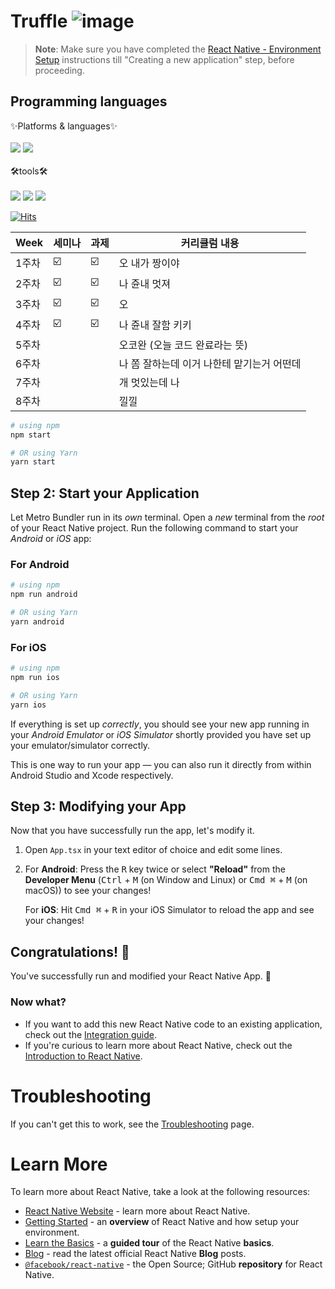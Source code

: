 # Truffle ![image](https://github.com/Youth-Project/Truffle/assets/97874131/0789ea77-1144-4f72-bcb2-9a9445698125)


>**Note**: Make sure you have completed the [React Native - Environment Setup](https://reactnative.dev/docs/environment-setup) instructions till "Creating a new application" step, before proceeding.

## Programming languages
<div>
   ✨Platforms & languages✨
   <br/>
   <br/>
<img src="https://img.shields.io/badge/JS-F7DF1E?style=for-the-badge&logo=Javascript&logoColor=white">
<img src="https://img.shields.io/badge/Firebase-FFCA28?style=for-the-badge&logo=Firebase&logoColor=white">
</div>
<div>
   <br/>
   🛠️tools🛠️
   <br/>
   <br/>
<img src="https://img.shields.io/badge/VScode-007ACC?style=for-the-badge&logo=VisualStudioCode&logoColor=white">
<img src="https://img.shields.io/badge/RN-61DAFB?style=for-the-badge&logo=React&logoColor=white">
<img src="https://img.shields.io/badge/Github-181717?style=for-the-badge&logo=github&logoColor=white">
</div>

[![Hits](https://hits.seeyoufarm.com/api/count/incr/badge.svg?url=https%3A%2F%2Fgithub.com%2FYouth-Project%2FTruffle%2Fblob%2Fmain%2FREADME.md&count_bg=%234A18B2&title_bg=%23555555&icon=deno.svg&icon_color=%23E7E7E7&title=%EB%82%B4%EA%BA%BC+%EB%B3%B4%EB%9F%AC+%EC%98%A8%EC%82%AC%EB%9E%8C%E3%85%8B%E3%85%8B&edge_flat=false)](https://hits.seeyoufarm.com)


| Week | 세미나 | 과제 |커리큘럼 내용 |
| ------ | -- | -- |----------- |
| 1주차 | ☑️ | ☑️ | 오 내가 짱이야 |
| 2주차 | ☑️ | ☑️ | 나 쥰내 멋져 |
| 3주차 | ☑️ | ☑️ | 오 |
| 4주차 | ☑️ | ☑️ | 나 쥰내 잘함 키키 |
| 5주차 |  |  | 오코완 (오늘 코드 완료라는 뜻) |
| 6주차 |  |  | 나 쫌 잘하는데 이거 나한테 맡기는거 어떤데  |
| 7주차 |  |  | 개 멋있는데 나  |
| 8주차 |  |  | 낄낄 |

```bash
# using npm
npm start

# OR using Yarn
yarn start
```

## Step 2: Start your Application

Let Metro Bundler run in its _own_ terminal. Open a _new_ terminal from the _root_ of your React Native project. Run the following command to start your _Android_ or _iOS_ app:

### For Android

```bash
# using npm
npm run android

# OR using Yarn
yarn android
```

### For iOS

```bash
# using npm
npm run ios

# OR using Yarn
yarn ios
```


If everything is set up _correctly_, you should see your new app running in your _Android Emulator_ or _iOS Simulator_ shortly provided you have set up your emulator/simulator correctly.

This is one way to run your app — you can also run it directly from within Android Studio and Xcode respectively.

## Step 3: Modifying your App

Now that you have successfully run the app, let's modify it.

1. Open `App.tsx` in your text editor of choice and edit some lines.
2. For **Android**: Press the <kbd>R</kbd> key twice or select **"Reload"** from the **Developer Menu** (<kbd>Ctrl</kbd> + <kbd>M</kbd> (on Window and Linux) or <kbd>Cmd ⌘</kbd> + <kbd>M</kbd> (on macOS)) to see your changes!

   For **iOS**: Hit <kbd>Cmd ⌘</kbd> + <kbd>R</kbd> in your iOS Simulator to reload the app and see your changes!

## Congratulations! :tada:

You've successfully run and modified your React Native App. :partying_face:

### Now what?

- If you want to add this new React Native code to an existing application, check out the [Integration guide](https://reactnative.dev/docs/integration-with-existing-apps).
- If you're curious to learn more about React Native, check out the [Introduction to React Native](https://reactnative.dev/docs/getting-started).

# Troubleshooting

If you can't get this to work, see the [Troubleshooting](https://reactnative.dev/docs/troubleshooting) page.

# Learn More

To learn more about React Native, take a look at the following resources:

- [React Native Website](https://reactnative.dev) - learn more about React Native.
- [Getting Started](https://reactnative.dev/docs/environment-setup) - an **overview** of React Native and how setup your environment.
- [Learn the Basics](https://reactnative.dev/docs/getting-started) - a **guided tour** of the React Native **basics**.
- [Blog](https://reactnative.dev/blog) - read the latest official React Native **Blog** posts.
- [`@facebook/react-native`](https://github.com/facebook/react-native) - the Open Source; GitHub **repository** for React Native.
